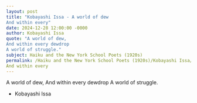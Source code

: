 ```yaml
---
layout: post
title: "Kobayashi Issa - A world of dew
And within every"
date: 2024-12-28 12:00:00 -0000
author: Kobayashi Issa
quote: "A world of dew,
And within every dewdrop
A world of struggle."
subject: Haiku and the New York School Poets (1920s)
permalink: /Haiku and the New York School Poets (1920s)/Kobayashi Issa/Kobayashi Issa - A world of dew
And within every
---
```


A world of dew,
And within every dewdrop
A world of struggle.

- Kobayashi Issa
